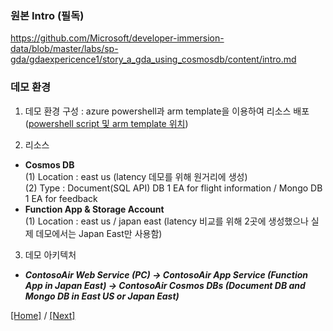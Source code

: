 ### 원본 Intro (필독)
https://github.com/Microsoft/developer-immersion-data/blob/master/labs/sp-gda/gdaexpericence1/story_a_gda_using_cosmosdb/content/intro.md

### 데모 환경
1. 데모 환경 구성 : azure powershell과 arm template을 이용하여 리소스 배포 ([powershell script 및 arm template 위치](https://github.com/ghahm/CosmosDB-Demo-01/tree/master/ARM-Template))

2. 리소스
* **Cosmos DB** <br>
(1) Location : east us (latency 데모를 위해 원거리에 생성) <br>
(2) Type : Document(SQL API) DB 1 EA for flight information / Mongo DB 1 EA for feedback
* **Function App & Storage Account** <br>
(1) Location : east us / japan east (latency 비교를 위해 2곳에 생성했으나 실제 데모에서는 Japan East만 사용함) <br>

3. 데모 아키텍처
* ***ContosoAir Web Service (PC) -> ContosoAir App Service (Function App in Japan East) -> ContosoAir Cosmos DBs (Document DB and Mongo DB in East US or Japan East)***

[[Home]](https://github.com/ghahm/CosmosDB-Demo-01) / [[Next]](https://github.com/ghahm/CosmosDB-Demo-01/blob/master/content/0.md)
